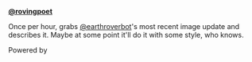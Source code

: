 **[@rovingpoet](http://twitter.com/rovingpoet)**

Once per hour, grabs [@earthroverbot](http://twitter.com/earthroverbot)'s most recent image update and describes it. Maybe at some point it'll do it with some style, who knows.

Powered by []()

